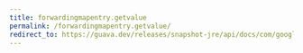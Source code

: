 ```yaml
---
title: forwardingmapentry.getvalue
permalink: /forwardingmapentry.getvalue/
redirect_to: https://guava.dev/releases/snapshot-jre/api/docs/com/google/common/collect/ForwardingMapEntry.html#getValue--
---
```

